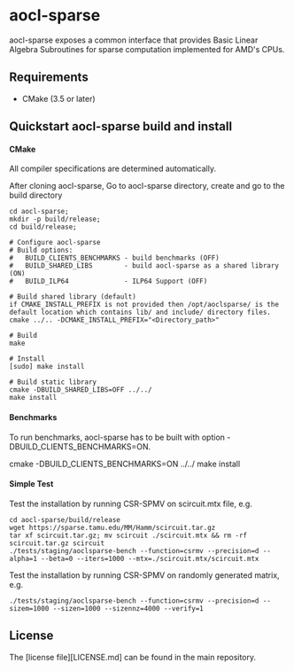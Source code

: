 # aocl-sparse
aocl-sparse exposes a common interface that provides Basic Linear Algebra Subroutines for sparse computation implemented for AMD's CPUs.

## Requirements
* CMake (3.5 or later)

## Quickstart aocl-sparse build and install

#### CMake
All compiler specifications are determined automatically.

After cloning aocl-sparse, Go to aocl-sparse directory, create and go to the build directory
```
cd aocl-sparse;
mkdir -p build/release;
cd build/release;

# Configure aocl-sparse
# Build options:
#   BUILD_CLIENTS_BENCHMARKS - build benchmarks (OFF)
#   BUILD_SHARED_LIBS        - build aocl-sparse as a shared library (ON)
#   BUILD_ILP64              - ILP64 Support (OFF)

# Build shared library (default)
if CMAKE_INSTALL_PREFIX is not provided then /opt/aoclsparse/ is the default location which contains lib/ and include/ directory files.
cmake ../.. -DCMAKE_INSTALL_PREFIX="<Directory_path>"

# Build
make

# Install
[sudo] make install

# Build static library
cmake -DBUILD_SHARED_LIBS=OFF ../../
make install
```

#### Benchmarks
To run benchmarks, aocl-sparse has to be built with option -DBUILD_CLIENTS_BENCHMARKS=ON.

cmake -DBUILD_CLIENTS_BENCHMARKS=ON ../../
make install

#### Simple Test
Test the installation by running CSR-SPMV on scircuit.mtx file, e.g.
```
cd aocl-sparse/build/release
wget https://sparse.tamu.edu/MM/Hamm/scircuit.tar.gz
tar xf scircuit.tar.gz; mv scircuit ./scircuit.mtx && rm -rf scircuit.tar.gz scircuit
./tests/staging/aoclsparse-bench --function=csrmv --precision=d --alpha=1 --beta=0 --iters=1000 --mtx=./scircuit.mtx/scircuit.mtx
```

Test the installation by running CSR-SPMV on randomly generated matrix, e.g.
```
./tests/staging/aoclsparse-bench --function=csrmv --precision=d --sizem=1000 --sizen=1000 --sizennz=4000 --verify=1
```

## License
The [license file][LICENSE.md] can be found in the main repository.
